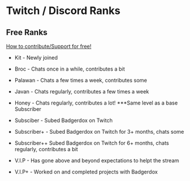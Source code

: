 # Twitch / Discord Ranks

## Free Ranks
[How to contribute/Support for free!](https://github.com/Badgerdox/BadgerdoxTwitchFAQ/blob/master/Contributing)

+ Kit - Newly joined
+ Broc - Chats once in a while, contributes a bit
+ Palawan - Chats a few times a week, contributes some
+ Javan - Chats regularly, contributes a few times a week
+ Honey - Chats regularly, contributes a lot! ***Same level as a base Subscriber

+ Subsciber - Subed Badgerdox on Twitch
+ Subscriber+ - Subed Badgerdox on Twitch for 3+ months, chats some
+ Subscriber++ Subed Badgerdox on Twitch for 6+ months, chats regularly, contributes a bit

+ V.I.P - Has gone above and beyond expectations to helpt the stream
+ V.I.P+ - Worked on and completed projects with Badgerdox

